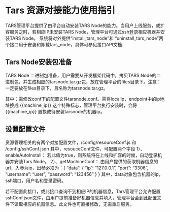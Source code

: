# Tars 资源对接能力使用指引

TARS管理平台提供了由平台自动安装TARS Node的能力。当用户上线服务，或扩容服务之时，若相应IP未安装TARS Node，管理平台可通过ssh登录相应机器并安装TARS Node。 系统将对外提供“install\_tars\_node”和 “uninstall\_tars\_node”两个接口用于安装和卸载tars\_node，具体可参见接口API文档.

## **Tars Node安装包准备**

TARS Node 二进制包准备，用户需要从开发框架代码中，拷贝TARS Node的二进制包，并生成相应的tarsnode.tar.gz包，放在管理平台的files目录下。注意：一定要放在files目录下，且名称为tarsnode.tar.gz。

其中：需修改conf下的配置文件tarsnode.conf。需将localip，endpoint中的ip地址换成 {{machine\_ip}} 这个特殊标志，管理平台执行安装时，会将 {{machine\_ip}} 置换成待安装tarsnode的机器ip。

## **设置配置文件** 

资源管理相关的有两个对接配置文件，/config/resourceConf.js 和 /config/sshConf.json 其中，resouceConf文件，可配置两个字段 1）、enableAutoInstall： 若此值为true，则系统将在上线和扩容的时候，自动登录机器并安装Tars Node。 2）、getMachineConf： 由用户提供的获取机器信息的url，入参为ip，出参必须为：​{ “data”: { “ip”: “127.0.0.1”, “port”: “3306”, “username”: “user”, “password”: “123456” } } 其中，data对象包含机器的ip，ssh端口，用户名和登录密码。

若不配置此接口，或此接口查询不到相应IP的机器信息，Tars管理平台允许配置sshConf.json文件，由用户提前准备好机器信息并填入，管理平台会到此配置文件下读取相应的机器信息。此文件也可直接修改，无需重启服务。

